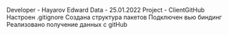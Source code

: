 Developer - Hayarov Edward Data - 25.01.2022 Project - ClientGitHub
Настроен .gitignore
Создана структура пакетов
Подключен вью биндинг
Реализовано получение данных с gitHub
